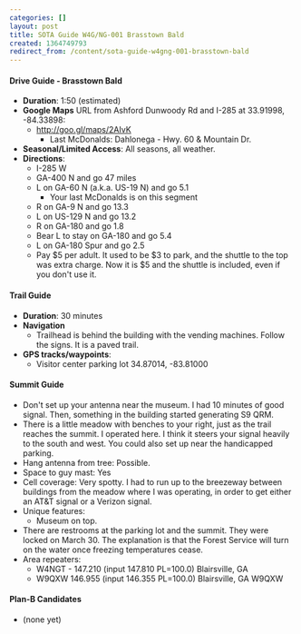 ```yaml
---
categories: []
layout: post
title: SOTA Guide W4G/NG-001 Brasstown Bald
created: 1364749793
redirect_from: /content/sota-guide-w4gng-001-brasstown-bald
---
```

#### Drive Guide - Brasstown Bald

* **Duration**: 1:50 (estimated)
* **Google Maps** URL from Ashford Dunwoody Rd and I-285 at 33.91998, -84.33898:
    * http://goo.gl/maps/2AIvK 
        * Last McDonalds: Dahlonega - Hwy. 60 & Mountain Dr. 
* **Seasonal/Limited Access**: All seasons, all weather.
* **Directions**:
    * I-285 W
    * GA-400 N and go 47 miles
    * L on GA-60 N (a.k.a. US-19 N) and go 5.1
        * Your last McDonalds is on this segment
    * R on GA-9 N and go 13.3
    * L on US-129 N and go 13.2
    * R on GA-180 and go 1.8
    * Bear L to stay on GA-180 and go 5.4
    * L on GA-180 Spur and go 2.5
    * Pay $5 per adult.  It used to be $3 to park, and the shuttle to the top was extra charge.  Now it is $5 and the shuttle is included, even if you don't use it.

#### Trail Guide

* **Duration**: 30 minutes
* **Navigation**
    * Trailhead is behind the building with the vending machines.  Follow the signs.  It is a paved trail.
* **GPS tracks/waypoints**:
    * Visitor center parking lot 34.87014, -83.81000

#### Summit Guide

* Don't set up your antenna near the museum.  I had 10 minutes of good signal.  Then, something in the building started generating S9 QRM.  
* There is a little meadow with benches to your right, just as the trail reaches the summit.  I operated here.  I think it steers your signal heavily to the south and west. You could also set up near the handicapped parking.
* Hang antenna from tree: Possible.
* Space to guy mast: Yes
* Cell coverage: Very spotty.  I had to run up to the breezeway between buildings from the meadow where I was operating, in order to get either an AT&T signal or a Verizon signal.
* Unique features:
    * Museum on top.
* There are restrooms at the parking lot and the summit.  They were locked on March 30.  The explanation is that the Forest Service will turn on the water once freezing temperatures cease.
* Area repeaters:
    * W4NGT - 147.210 (input 147.810 PL=100.0) Blairsville, GA
    * W9QXW 146.955 (input 146.355 PL=100.0) Blairsville, GA W9QXW

#### Plan-B Candidates

* (none yet)
